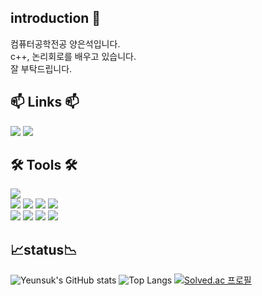 ## introduction 👋

컴퓨터공학전공 양은석입니다.<br>
c++, 논리회로를 배우고 있습니다.<br>
잘 부탁드립니다.

## 📫 Links 📫
<div>
  <a href="mailto:yanges0603@gmail.com"><img src="https://img.shields.io/badge/Gmail-d14836?style=badge&logo=Gmail&logoColor=white&link=mailto:yanges0603@gmail.com"/></a>
  <a href="https://solved.ac/yanges"><img src="http://mazassumnida.wtf/api/mini/generate_badge?boj=yanges&theme=dark"/></a>
</div>



## 🛠 Tools 🛠

<div>
<img src="https://img.shields.io/badge/Windows-0078D6?style=flat&logo=Windows&logoColor=white">
<br>
<img src="https://img.shields.io/badge/Jupyter-F37626?style=flat&logo=Jupyter&logoColor=white">
<img src="https://img.shields.io/badge/Visual Studio Code-0078D6?style=flat&logo=VSCode&logoColor=white">
<img src="https://img.shields.io/badge/VSCode-5C2D91.svg?style=flat&logo=visual-studio-code&logoColor=22ABF3" />
<img src="https://img.shields.io/badge/Android studio-3DDC84?style=flat&logo=Android&logoColor=white">
<br>
<img src="https://img.shields.io/badge/Github-181717?style=flat&logo=Github&logoColor=white">
<img src="https://img.shields.io/badge/Git-F05032?style=flat&logo=Git&logoColor=white">
<img src="https://img.shields.io/badge/Notion-000000?style=flat&logo=Notion&logoColor=white">
<img src="https://img.shields.io/badge/Discord-5865F2?style=flat&logo=Discord&logoColor=white">
</div>


## 📈status📉

![Yeunsuk's GitHub stats](https://github-readme-stats.vercel.app/api?username=Yeunsuk&theme=github_dark_dimmed&show_icons=true&count_private=true)
![Top Langs](https://github-readme-stats.vercel.app/api/top-langs/?username=Yeunsuk&theme=github_dark_dimmed&layout=compact&count_private=true)
[![Solved.ac
프로필](http://mazassumnida.wtf/api/v2/generate_badge?boj=yanges)](https://solved.ac/yanges)
